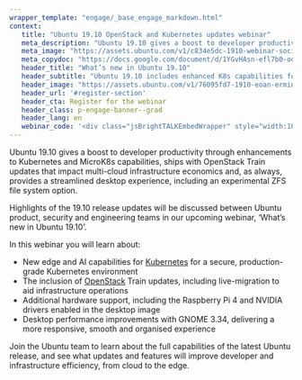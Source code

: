 ```yaml
---
wrapper_template: "engage/_base_engage_markdown.html"
context:
   title: "Ubuntu 19.10 OpenStack and Kubernetes updates webinar"
   meta_description: "Ubuntu 19.10 gives a boost to developer productivity through enhancements to Kubernetes and MicroK8s capabilities, ships with OpenStack Train updates that impact multi-cloud infrastructure economics and, as always, provides a streamlined desktop experience, including an experimental ZFS file system option."
   meta_image: "https://assets.ubuntu.com/v1/c834e5dc-1910-webinar-socia.jpg"
   meta_copydoc: "https://docs.google.com/document/d/1YGvHAsn-efl7b0-ooXI2by3_DCGylGpawFW0K96ccps/edit"
   header_title: "What’s new in Ubuntu 19.10"
   header_subtitle: "Ubuntu 19.10 includes enhanced K8s capabilities for edge and AI/ML, OpenStack Train live-migration extensions for easier infrastructure deployments and more."
   header_image: "https://assets.ubuntu.com/v1/76095fd7-1910-eoan-ermine-mascot-white.svg"
   header_url: '#register-section'
   header_cta: Register for the webinar
   header_class: p-engage-banner--grad
   header_lang: en
   webinar_code: '<div class="jsBrightTALKEmbedWrapper" style="width:100%; height:100%; position:relative;background: #ffffff;"><script class="jsBrightTALKEmbedConfig" type="application/json">{ "channelId" : 6793, "language": "en-US", "commId" : 373550, "displayMode" : "standalone", "height" : "auto" }</script><script src="https://www.brighttalk.com/clients/js/player-embed/player-embed.js" class="jsBrightTALKEmbed"></script></div>'
---
```


Ubuntu 19.10 gives a boost to developer productivity through enhancements to Kubernetes and MicroK8s capabilities, ships with OpenStack Train updates that impact multi-cloud infrastructure economics and, as always, provides a streamlined desktop experience, including an experimental ZFS file system option.

Highlights of the 19.10 release updates will be discussed between Ubuntu product, security and engineering teams in our upcoming webinar, ‘What’s new in Ubuntu 19.10’.

In this webinar you will learn about:

- New edge and AI capabilities for [Kubernetes](/kubernetes) for a secure, production-grade Kubernetes environment
- The inclusion of [OpenStack](/openstack) Train updates, including live-migration to aid infrastructure operations
- Additional hardware support, including the Raspberry Pi 4 and NVIDIA drivers enabled in the desktop image
- Desktop performance improvements with GNOME 3.34, delivering a more responsive, smooth and organised experience

Join the Ubuntu team to learn about the full capabilities of the latest Ubuntu release, and see what updates and features will improve developer and infrastructure efficiency, from cloud to the edge.
